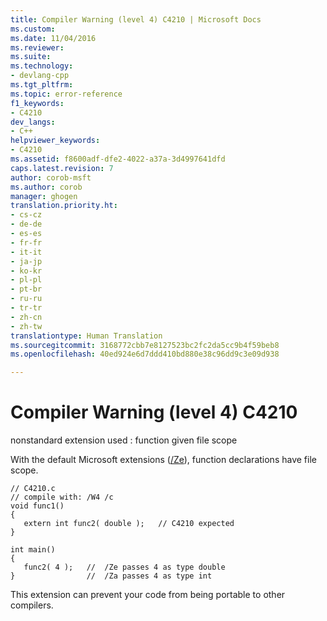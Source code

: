 ```yaml
---
title: Compiler Warning (level 4) C4210 | Microsoft Docs
ms.custom: 
ms.date: 11/04/2016
ms.reviewer: 
ms.suite: 
ms.technology:
- devlang-cpp
ms.tgt_pltfrm: 
ms.topic: error-reference
f1_keywords:
- C4210
dev_langs:
- C++
helpviewer_keywords:
- C4210
ms.assetid: f8600adf-dfe2-4022-a37a-3d4997641dfd
caps.latest.revision: 7
author: corob-msft
ms.author: corob
manager: ghogen
translation.priority.ht:
- cs-cz
- de-de
- es-es
- fr-fr
- it-it
- ja-jp
- ko-kr
- pl-pl
- pt-br
- ru-ru
- tr-tr
- zh-cn
- zh-tw
translationtype: Human Translation
ms.sourcegitcommit: 3168772cbb7e8127523bc2fc2da5cc9b4f59beb8
ms.openlocfilehash: 40ed924e6d7ddd410bd880e38c96dd9c3e09d938

---
```

# Compiler Warning (level 4) C4210
nonstandard extension used : function given file scope  
  
 With the default Microsoft extensions ([/Ze](../../build/reference/za-ze-disable-language-extensions.md)), function declarations have file scope.  
  
```  
// C4210.c  
// compile with: /W4 /c  
void func1()  
{  
   extern int func2( double );   // C4210 expected  
}  
  
int main()  
{  
   func2( 4 );   //  /Ze passes 4 as type double  
}                //  /Za passes 4 as type int  
```  
  
 This extension can prevent your code from being portable to other compilers.


<!--HONumber=Jan17_HO2-->


